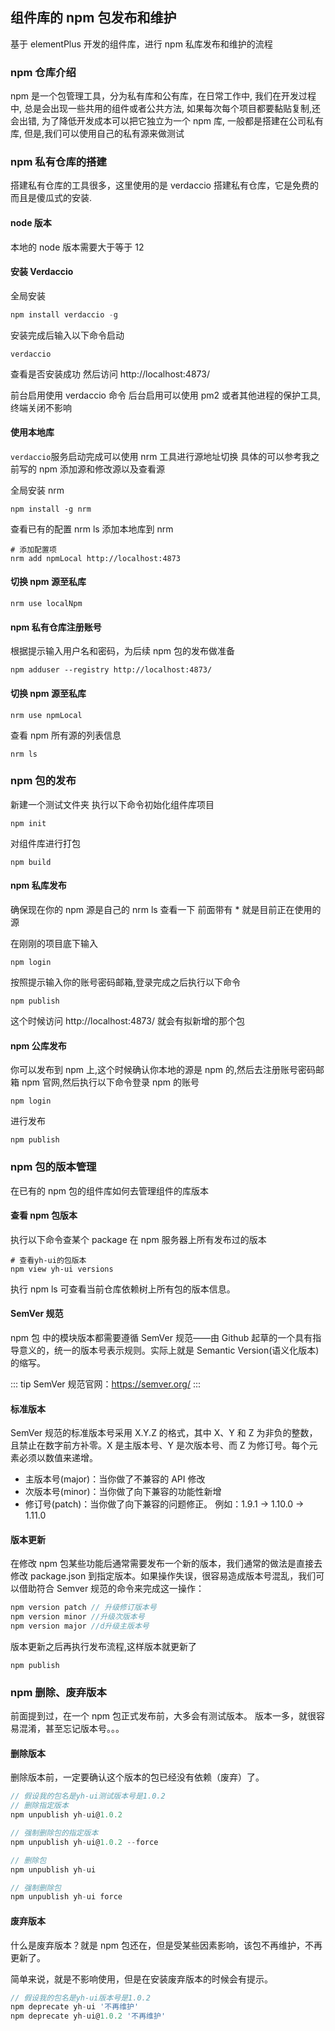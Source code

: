 ## 组件库的 npm 包发布和维护

基于 elementPlus 开发的组件库，进行 npm 私库发布和维护的流程

### npm 仓库介绍

npm 是一个包管理工具，分为私有库和公有库，在日常工作中, 我们在开发过程中, 总是会出现一些共用的组件或者公共方法, 如果每次每个项目都要黏贴复制,还会出错, 为了降低开发成本可以把它独立为一个 npm 库, 一般都是搭建在公司私有库, 但是,我们可以使用自己的私有源来做测试

### npm 私有仓库的搭建

搭建私有仓库的工具很多，这里使用的是 verdaccio 搭建私有仓库，它是免费的而且是傻瓜式的安装.

#### node 版本

本地的 node 版本需要大于等于 12

#### 安装 Verdaccio

全局安装

```js
npm install verdaccio -g
```

安装完成后输入以下命令启动

```
verdaccio
```

查看是否安装成功
然后访问
http://localhost:4873/

前台启用使用 verdaccio 命令
后台启用可以使用 pm2 或者其他进程的保护工具, 终端关闭不影响

#### 使用本地库

`verdaccio`服务启动完成可以使用 nrm 工具进行源地址切换
具体的可以参考我之前写的 npm 添加源和修改源以及查看源

全局安装 nrm

```
npm install -g nrm
```

查看已有的配置
nrm ls
添加本地库到 nrm

```
# 添加配置项
nrm add npmLocal http://localhost:4873
```

#### 切换 npm 源至私库

```
nrm use localNpm
```

#### npm 私有仓库注册账号

根据提示输入用户名和密码，为后续 npm 包的发布做准备

```
npm adduser --registry http://localhost:4873/
```

#### 切换 npm 源至私库

```
nrm use npmLocal
```

查看 npm 所有源的列表信息

```
nrm ls
```

### npm 包的发布

新建一个测试文件夹
执行以下命令初始化组件库项目

```
npm init
```

对组件库进行打包

```
npm build
```

#### npm 私库发布

确保现在你的 npm 源是自己的 nrm ls 查看一下 前面带有 \* 就是目前正在使用的源

在刚刚的项目底下输入

```
npm login
```

按照提示输入你的账号密码邮箱,登录完成之后执行以下命令

```
npm publish
```

这个时候访问 http://localhost:4873/ 就会有拟新增的那个包

#### npm 公库发布

你可以发布到 npm 上,这个时候确认你本地的源是 npm 的,然后去注册账号密码邮箱 npm 官网,然后执行以下命令登录 npm 的账号

```
npm login
```

进行发布

```
npm publish
```

### npm 包的版本管理

在已有的 npm 包的组件库如何去管理组件的库版本

#### 查看 npm 包版本

执行以下命令查某个 package 在 npm 服务器上所有发布过的版本

```
# 查看yh-ui的包版本
npm view yh-ui versions
```

执行 npm ls 可查看当前仓库依赖树上所有包的版本信息。

#### SemVer 规范

npm 包 中的模块版本都需要遵循 SemVer 规范——由 Github 起草的一个具有指导意义的，统一的版本号表示规则。实际上就是 Semantic Version(语义化版本)的缩写。

::: tip
SemVer 规范官网：https://semver.org/
:::

#### 标准版本

SemVer 规范的标准版本号采用 X.Y.Z 的格式，其中 X、Y 和 Z 为非负的整数，且禁止在数字前方补零。X 是主版本号、Y 是次版本号、而 Z 为修订号。每个元素必须以数值来递增。

- 主版本号(major)：当你做了不兼容的 API 修改
- 次版本号(minor)：当你做了向下兼容的功能性新增
- 修订号(patch)：当你做了向下兼容的问题修正。
  例如：1.9.1 -> 1.10.0 -> 1.11.0

#### 版本更新

在修改 npm 包某些功能后通常需要发布一个新的版本，我们通常的做法是直接去修改 package.json 到指定版本。如果操作失误，很容易造成版本号混乱，我们可以借助符合 Semver 规范的命令来完成这一操作：

```js
npm version patch // 升级修订版本号
npm version minor //升级次版本号
npm version major //d升级主版本号
```

版本更新之后再执行发布流程,这样版本就更新了

```
npm publish
```

### npm 删除、废弃版本

前面提到过，在一个 npm 包正式发布前，大多会有测试版本。
版本一多，就很容易混淆，甚至忘记版本号。。。

#### 删除版本

删除版本前，一定要确认这个版本的包已经没有依赖（废弃）了。

```js
// 假设我的包名是yh-ui测试版本号是1.0.2
// 删除指定版本
npm unpublish yh-ui@1.0.2

// 强制删除包的指定版本
npm unpublish yh-ui@1.0.2 --force

// 删除包
npm unpublish yh-ui

// 强制删除包
npm unpublish yh-ui force
```

#### 废弃版本

什么是废弃版本？就是 npm 包还在，但是受某些因素影响，该包不再维护，不再更新了。

简单来说，就是不影响使用，但是在安装废弃版本的时候会有提示。

```js
// 假设我的包名是yh-ui版本号是1.0.2
npm deprecate yh-ui '不再维护'
npm deprecate yh-ui@1.0.2 '不再维护'
```
